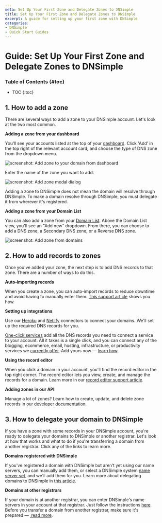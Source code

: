 ```yaml
---
meta: Set Up Your First Zone and Delegate Zones to DNSimple
title: Set Up Your First Zone and Delegate Zones to DNSimple
excerpt: A guide for setting up your first zone with DNSimple
categories:
- DNSimple
- Quick Start Guides
---
```



# Guide: Set Up Your First Zone and Delegate Zones to DNSimple

### Table of Contents {#toc}

* TOC
{:toc}

## 1. How to add a zone

There are several ways to add a zone to your DNSimple account. Let's look at the two most common.

**Adding a zone from your dashboard**

You'll see your accounts listed at the top of your [dashboard](https://support.dnsimple.com/articles/dashboard/). Click 'Add' in the top right of the relevant account card, and choose the type of DNS zone from the dropdown menu.

![screenshot: Add zone to your domain from dashboard](/files/add-zone-from-dashboard.png)

Enter the name of the zone you want to add.

![screenshot: Add zone modal dialog](/files/add-zone-modal.png)

<info>
Adding a zone to DNSimple does not mean the domain will resolve through DNSimple. To make a domain resolve through DNSimple, you must delegate it from wherever it's registered.
</info>

**Adding a zone from your Domain List**

You can also add a zone from your [Domain List](https://support.dnsimple.com/articles/domain-list/#add-new). Above the Domain List view, you'll see an "Add new" dropdown. From there, you can choose to add a DNS zone, a Secondary DNS zone, or a Reverse DNS zone.

![screenshot: Add zone from domains](/files/add-zone-from-domains.png)

## 2. How to add records to zones

Once you've added your zone, the next step is to add DNS records to that zone. There are a number of ways to do this.

**Auto-importing records**

When you create a zone, you can auto-import records to reduce downtime and avoid having to manually enter them. [This support article](https://support.dnsimple.com/articles/auto-import-dns/) shows you how.

**Setting up integrations**

Use our [Heroku](https://support.dnsimple.com/articles/heroku-connector/) and [Netlify](https://support.dnsimple.com/articles/netlify-connector/)
connectors to connect your domains. We'll set up the required DNS records for you.

[One-click services](https://support.dnsimple.com/articles/services/) add all the DNS records you need to connect a service to your account. All it takes is a single click, and you can connect any of the blogging, ecommerce, email, hosting, infrastructure, or productivity services we [currently offer](https://dnsimple.com/benefits/integrations). Add yours now — [learn how](https://support.dnsimple.com/articles/services/#adding-a-service).

**Using the record editor**

When you click a domain in your account, you'll find the record editor in the top right corner. The record editor lets you view, create, and manage the records for a domain. Learn more in our [record editor support article](https://support.dnsimple.com/articles/record-editor/#adding-a-record).

**Adding zones in our API**

Manage a lot of zones? Learn how to create, update, and delete zone records in our [developer documentation](https://developer.dnsimple.com/v2/zones/records/#createZoneRecord).

## 3. How to delegate your domain to DNSimple

If you have a zone with some records in your DNSimple account, you're ready to delegate your domains to DNSimple or another registrar. Let's look at how that works and what to do if you're transferring a domain from another registrar. Click any of the links to learn more.

**Domains registered with DNSimple**

If you've registered a domain with DNSimple but aren't yet using our name servers, you can manually add them, or select a DNSimple system [name server set](https://support.dnsimple.com/articles/name-server-sets#system-name-server-sets), and we'll add them for you. Learn more about delegating domains to DNSimple in [this article](https://support.dnsimple.com/articles/delegating-dnsimple-registered/).

**Domains at other registrars**

If your domain is at another registrar, you can enter DNSimple's name servers in your account at that registrar. Just follow the instructions [here](https://support.dnsimple.com/articles/delegating-dnsimple-hosted). Before you transfer a domain from another registrar, make sure it's prepared — [ read more](https://support.dnsimple.com/articles/before-transferring-domain/).

